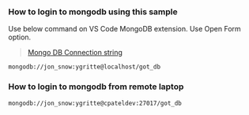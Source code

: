### How to login to mongodb using this sample
Use below command on VS Code MongoDB extension. Use Open Form
option.

> [Mongo DB Connection string](https://www.mongodb.com/docs/manual/reference/connection-string-examples/#std-label-connections-connection-examples)

```text
mongodb://jon_snow:ygritte@localhost/got_db
```
### How to login to mongodb from remote laptop

```text
mongodb://jon_snow:ygritte@cpateldev:27017/got_db
```